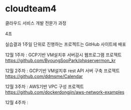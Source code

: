 # cloudteam4
클라우드 서비스 개발 전문가 과정

4조

실습결과
1주일 단위로 진행하는 프로젝트는 GitHub 사이트에 배포

12월 1주차 : GCP기반 VM설치후 서버감시 웹프로그램 프로젝트
                 https://github.com/ByoungSooPark/phpservermon_kr

12월 2주차 : GCP기반 VM설치후 rest API 서버 구축 프로젝트
                 https://github.com/ddmsme/Calendar

12월 3주차 : AWS기반 VPC 구성 프로젝트
                 https://github.com/dockerdongjin/aws-network-examples

12월 4주차 :
